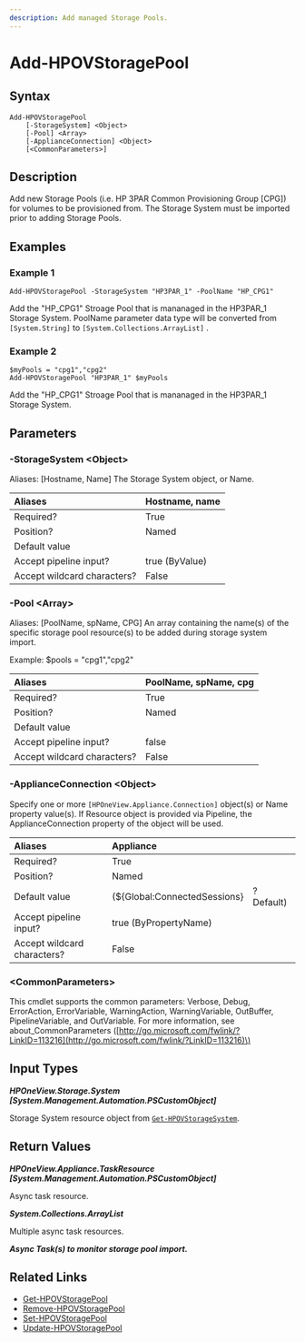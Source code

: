 ```yaml
---
description: Add managed Storage Pools.
---
```


# Add-HPOVStoragePool

## Syntax

```text
Add-HPOVStoragePool
    [-StorageSystem] <Object>
    [-Pool] <Array>
    [-ApplianceConnection] <Object>
    [<CommonParameters>]
```

## Description

Add new Storage Pools \(i.e. HP 3PAR Common Provisioning Group \[CPG\]\) for volumes to be provisioned from. The Storage System must be imported prior to adding Storage Pools.

## Examples

### Example 1

```text
Add-HPOVStoragePool -StorageSystem "HP3PAR_1" -PoolName "HP_CPG1"
```

Add the "HP\_CPG1" Stroage Pool that is mananaged in the HP3PAR\_1 Storage System. PoolName parameter data type will be converted from `[System.String]` to `[System.Collections.ArrayList]` .

### Example 2

```text
$myPools = "cpg1","cpg2"
Add-HPOVStoragePool "HP3PAR_1" $myPools
```

Add the "HP\_CPG1" Stroage Pool that is mananaged in the HP3PAR\_1 Storage System.

## Parameters

### -StorageSystem &lt;Object&gt;

Aliases: \[Hostname, Name\] The Storage System object, or Name.

| Aliases | Hostname, name |
| :--- | :--- |
| Required? | True |
| Position? | Named |
| Default value |  |
| Accept pipeline input? | true \(ByValue\) |
| Accept wildcard characters? | False |

### -Pool &lt;Array&gt;

Aliases: \[PoolName, spName, CPG\] An array containing the name\(s\) of the specific storage pool resource\(s\) to be added during storage system import.

Example: $pools = "cpg1","cpg2"

| Aliases | PoolName, spName, cpg |
| :--- | :--- |
| Required? | True |
| Position? | Named |
| Default value |  |
| Accept pipeline input? | false |
| Accept wildcard characters? | False |

### -ApplianceConnection &lt;Object&gt;

Specify one or more `[HPOneView.Appliance.Connection]` object\(s\) or Name property value\(s\). If Resource object is provided via Pipeline, the ApplianceConnection property of the object will be used.

| Aliases | Appliance |  |
| :--- | :--- | :--- |
| Required? | True |  |
| Position? | Named |  |
| Default value | \(${Global:ConnectedSessions} | ? Default\) |
| Accept pipeline input? | true \(ByPropertyName\) |  |
| Accept wildcard characters? | False |  |

### &lt;CommonParameters&gt;

This cmdlet supports the common parameters: Verbose, Debug, ErrorAction, ErrorVariable, WarningAction, WarningVariable, OutBuffer, PipelineVariable, and OutVariable. For more information, see about\_CommonParameters \([http://go.microsoft.com/fwlink/?LinkID=113216](http://go.microsoft.com/fwlink/?LinkID=113216)\)

## Input Types

_**HPOneView.Storage.System \[System.Management.Automation.PSCustomObject\]**_

Storage System resource object from [`Get-HPOVStorageSystem`](get-hpovstoragesystem.md).

## Return Values

_**HPOneView.Appliance.TaskResource \[System.Management.Automation.PSCustomObject\]**_

Async task resource.

_**System.Collections.ArrayList**_ 

Multiple async task resources.

_**Async Task\(s\) to monitor storage pool import.**_

## Related Links

* [Get-HPOVStoragePool]()
* [Remove-HPOVStoragePool]()
* [Set-HPOVStoragePool]()
* [Update-HPOVStoragePool](update-hpovstoragepool.md)

